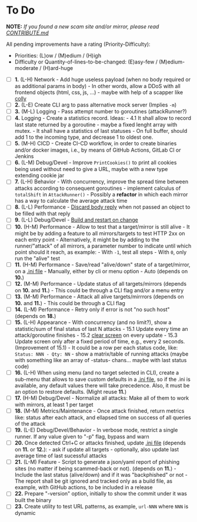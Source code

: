 # To Do

**NOTE:** _If you found a new scam site and/or mirror, please read [CONTRIBUTE.md](CONTRIBUTE.md)_

All pending improvements have a rating (Priority-Difficulty):
- Priorities: (L)ow / (M)edium / (H)igh
- Difficulty or Quantity-of-lines-to-be-changed: (E)asy-few / (M)edium-moderate / (H)ard-huge

- [ ] **1.** (L-H) Network - Add huge useless payload (when no body required or as additional params in body) - In other words, allow a DDoS with all frontend objects (html, css, js, ...) - maybe with help of a scapper like [colly](https://github.com/gocolly/colly)
- [ ] **2.** (L-E) Create CLI arg to pass alternative mock server (Implies `-m`)
- [ ] **3.** (M-L) Logging - Pass attempt number to goroutines (attackRunner?)
- [ ] **4.** Logging - Create a statistics record. Ideas:
      - 4.1 It shall allow to record last state returned by a goroutine
      - maybe a fixed lenght array with mutex.
      - It shall have a statistics of last statuses
      - On full buffer, should add 1 to the incoming type, and decrease 1 to oldest one.
- [ ] **5.** (M-H) CICD - Create CI-CD workflow, in order to create binaries and/or docker images, i.e., by means of GitHub Actions, GitLab CI or Jenkins
- [ ] **6.** (L-M) Debug/Devel - Improve `PrintCookies()` to print all cookies being used without need to give a URL, maybe with a new type extending cookie jar
- [ ] **7.** (L-H) Behavior - With concurrency, improve the spread time between attacks according to consequent goroutines
      - implement calculus of `totalShift` in `AttackRunner()`
      - Possibly a **refactor** in which each mirror has a way to calculate the average attack time
- [ ] **8.** (L-L) Performance - [Discard body reply](https://www.google.com/search?q=golang+http+client+%22discard+OR+drop%22+reply+body) when not passed an object to be filled with that reply
- [ ] **9.** (L-L) Debug/Devel - [Build and restart on change](https://www.reddit.com/r/golang/comments/6yap3o/how_do_you_rebuildrestart_your_app_on_file_changes/)
- [ ] **10.** (H-M) Performance - Allow to test that a target/mirror is still alive
      - It might be by adding a feature to all mirrors/targets to test HTTP 2xx on each entry point
      - Alternatively, it might be by adding to the runner/"attack" of all mirrors, a parameter number to indicate until which point should it reach, as example:
        - With `-1`, test all steps
        - With `0`, only run the "alive" test
- [ ] **11.** (H-M) Performance - Save/read "alive/down" state of a target/mirror, on a [.ini file](https://ini.unknwon.io/docs/intro/getting_started)
      - Manually, either by cli or menu option
      - Auto (depends on **10.**)
- [ ] **12.** (M-M) Performance - Update status of all targets/mirrors (depends on **10.** and **11.**)
      - This could be through a CLI flag and/or a menu entry
- [ ] **13.** (M-M) Performance - Attack all alive targets/mirrrors (depends on **10.** and **11.**)
      - This could be through a CLI flag
- [ ] **14.** (L-M) Performance - Retry only if error is not "no such host" (depends on **18.**)
- [ ] **15.** (L-H) Appearance - With concurrency (and no limit?), show a statistic/sum of final status of last N attacks
      - 15.1 Update every time an attack/goroutine finishes
      - 15.2 [clear screen](https://stackoverflow.com/questions/22891644/how-can-i-clear-the-terminal-screen-in-go) on every update
      - 15.3 Update screen only after a fixed period of time, e.g., every 2 seconds. (Improvement of 15.1)
      - It could be a row per each status code, like: `Status: NNN - Qty: NN`
      - show a matrix/table of running attacks (maybe with something like an array of -status- chans... maybe with last status code)
- [ ] **16.** (L-H) When using menu (and no target selected in CLI), create a sub-menu that allows to save custom defaults in a [.ini file](https://ini.unknwon.io/docs/intro/getting_started), so if the .ini is available, any default values there will take precedence. Also, it must be an option to restore defaults. (Might reuse **11.**)
- [ ] **17.** (H-M) Debug/Devel - Normalize all attacks: Make all of them to work with mirrors, at least 1 per target
- [ ] **18.** (M-M) Metrics/Maintenance - Once attack finished, return metrics like: status after each attack, and ellapsed time on success of all queries of the attack
- [ ] **19.** (L-E) Debug/Devel/Behavior - In verbose mode, restrict a single runner. If any value given to "-p" flag, bypass and warn
- [ ] **20.** Once detected Ctrl+C or attacks finished, update [.ini file](https://ini.unknwon.io/docs/intro/getting_started) (depends on **11.** or **12.**):
      - ask if update all targets
      - optionally, also update last average time of last sucessful attacks
- [ ] **21.** (L-M) Feature - Script to generate a json/yaml report of phishing sites (no matter if being scammed-back or not). (depends on **11.**)
      - Include the last status (alive/down) and if it was "backphished" or not
      - The report shall be git ignored and tracked only as a build file, as example, with GitHub actions, to be included in a release
- [ ] **22.** Prepare "-version" option, initially to show the commit under it was built the binary
- [ ] **23.** Create utility to test URL patterns, as example, `url-NNN` where `NNN` is dynamic
